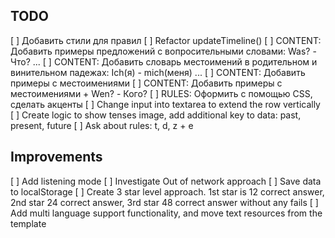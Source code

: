 ## TODO
[ ] Добавить стили для правил
[ ] Refactor updateTimeline()
[ ] CONTENT: Добавить примеры предложений с вопросительными словами: Was? - Что? ...
[ ] CONTENT: Добавить словарь местоимений в родительном и винительном падежах: Ich(я) - mich(меня) ...
[ ] CONTENT: Добавить примеры с местоимениями
[ ] CONTENT: Добавить примеры с местоимениями + Wen? - Кого?
[ ] RULES: Оформить с помощью CSS, сделать акценты
[ ] Change input into textarea to extend the row vertically
[ ] Create logic to show tenses image, add additional key to data: past, present, future
[ ] Ask about rules: t, d, z + e
## Improvements
[ ] Add listening mode
[ ] Investigate Out of network approach
[ ] Save data to localStorage
[ ] Create 3 star level approach. 1st star is 12 correct answer, 2nd star 24 correct answer, 3rd star 48 correct answer without any fails
[ ] Add multi language support functionality, and move text resources from the template

